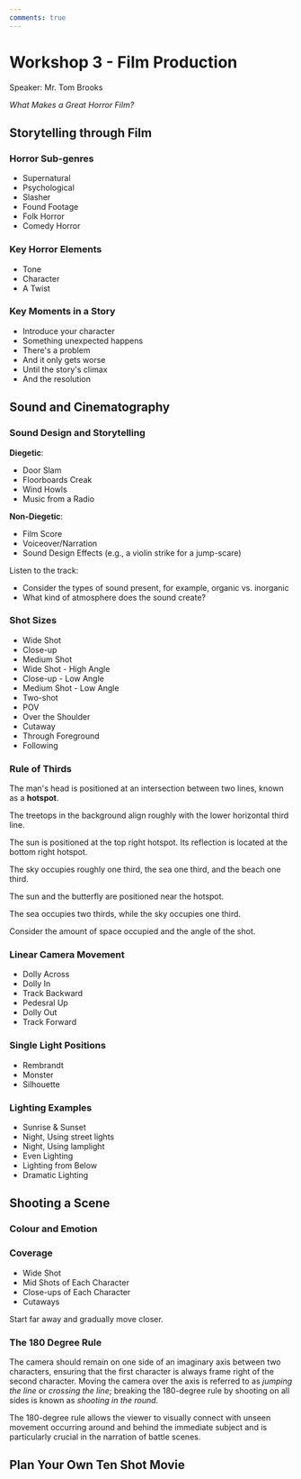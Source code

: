 ```yaml
---
comments: true
---
```


# Workshop 3 - Film Production

Speaker: Mr. Tom Brooks

*What Makes a Great Horror Film?*

## Storytelling through Film

### Horror Sub-genres

- Supernatural
- Psychological
- Slasher
- Found Footage
- Folk Horror
- Comedy Horror

### Key Horror Elements

- Tone
- Character
- A Twist

### Key Moments in a Story

- Introduce your character
- Something unexpected happens
- There's a problem
- And it only gets worse
- Until the story's climax
- And the resolution

## Sound and Cinematography

### Sound Design and Storytelling

**Diegetic**:

- Door Slam
- Floorboards Creak
- Wind Howls
- Music from a Radio

**Non-Diegetic**:

- Film Score
- Voiceover/Narration
- Sound Design Effects (e.g., a violin strike for a jump-scare)

Listen to the track:

- Consider the types of sound present, for example, organic vs. inorganic
- What kind of atmosphere does the sound create?

### Shot Sizes

- Wide Shot
- Close-up
- Medium Shot
- Wide Shot - High Angle
- Close-up - Low Angle
- Medium Shot - Low Angle
- Two-shot
- POV
- Over the Shoulder
- Cutaway
- Through Foreground
- Following

### Rule of Thirds

The man's head is positioned at an intersection between two lines, known as a **hotspot**.

The treetops in the background align roughly with the lower horizontal third line.

The sun is positioned at the top right hotspot. Its reflection is located at the bottom right hotspot.

The sky occupies roughly one third, the sea one third, and the beach one third.

The sun and the butterfly are positioned near the hotspot.

The sea occupies two thirds, while the sky occupies one third.

Consider the amount of space occupied and the angle of the shot.

### Linear Camera Movement

- Dolly Across
- Dolly In
- Track Backward
- Pedesral Up
- Dolly Out
- Track Forward

### Single Light Positions

- Rembrandt
- Monster
- Silhouette

### Lighting Examples

- Sunrise & Sunset
- Night, Using street lights
- Night, Using lamplight
- Even Lighting
- Lighting from Below
- Dramatic Lighting

## Shooting a Scene

### Colour and Emotion

### Coverage

- Wide Shot
- Mid Shots of Each Character
- Close-ups of Each Character
- Cutaways

Start far away and gradually move closer.

### The 180 Degree Rule

The camera should remain on one side of an imaginary axis between two characters, ensuring that the first character is always frame right of the second character. Moving the camera over the axis is referred to as *jumping the line* or *crossing the line*; breaking the 180-degree rule by shooting on all sides is known as *shooting in the round*.

The 180-degree rule allows the viewer to visually connect with unseen movement occurring around and behind the immediate subject and is particularly crucial in the narration of battle scenes.

## Plan Your Own Ten Shot Movie
